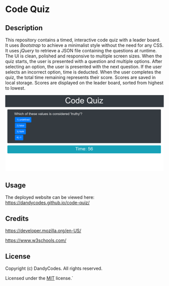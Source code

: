 # Code Quiz
## Description
This repository contains a timed, interactive code quiz with a leader board.
It uses *Bootstrap* to achieve a minimalist style without the need for any CSS.
It uses *jQuery* to retrieve a JSON file containing the questions at runtime.
The UI is clean, polished and responsive to multiple screen sizes.
When the quiz starts, the user is presented with a question and multiple options.
After selecting an option, the user is presented with the next question.
If the user selects an incorrect option, time is deducted.
When the user completes the quiz, the total time remaining represents their score.
Scores are saved in local storage.
Scores are displayed on the leader board, sorted from highest to lowest.

![a screenshot of the deployed website](./assets/images/screenshot.png)
## Usage
The deployed website can be viewed here: https://dandycodes.github.io/code-quiz/
## Credits
https://developer.mozilla.org/en-US/

https://www.w3schools.com/
## License
Copyright (c) DandyCodes. All rights reserved.

Licensed under the [MIT](LICENSE.txt) license.`
